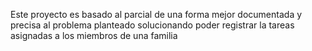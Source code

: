 Este proyecto es basado al parcial de una forma mejor documentada y precisa al problema planteado solucionando poder registrar la tareas asignadas a los miembros de una familia
